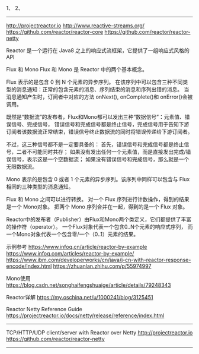 1、
2、

---------------------------------------------------------------------------------------------------------------------

http://projectreactor.io
http://www.reactive-streams.org/
https://github.com/reactor/reactor-core
https://github.com/reactor/reactor-netty

Reactor 是一个运行在 Java8 之上的响应式流框架，它提供了一组响应式风格的 API


Flux 和 Mono
Flux 和 Mono 是 Reactor 中的两个基本概念。

Flux 表示的是包含 0 到 N 个元素的异步序列。
在该序列中可以包含三种不同类型的消息通知：正常的包含元素的消息、序列结束的消息和序列出错的消息。
当消息通知产生时，订阅者中对应的方法 onNext(), onComplete()和 onError()会被调用。

既然是“数据流”的发布者，Flux和Mono都可以发出三种“数据信号”：元素值、错误信号、完成信号，
错误信号和完成信号都是终止信号，完成信号用于告知下游订阅者该数据流正常结束，错误信号终止数据流的同时将错误传递给下游订阅者。

不过，这三种信号都不是一定要具备的：
    首先，错误信号和完成信号都是终止信号，二者不可能同时共存；
    如果没有发出任何一个元素值，而是直接发出完成/错误信号，表示这是一个空数据流；
    如果没有错误信号和完成信号，那么就是一个无限数据流。


Mono 表示的是包含 0 或者 1 个元素的异步序列。该序列中同样可以包含与 Flux 相同的三种类型的消息通知。

Flux 和 Mono 之间可以进行转换。
对一个 Flux 序列进行计数操作，得到的结果是一个 Mono<Long>对象。
把两个 Mono 序列合并在一起，得到的是一个 Flux 对象。


Reactor中的发布者（Publisher）由Flux和Mono两个类定义，它们都提供了丰富的操作符（operator）。
一个Flux对象代表一个包含0..N个元素的响应式序列，
而一个Mono对象代表一个包含零/一个（0..1）元素的结果。





示例参考
https://www.infoq.cn/article/reactor-by-example
https://www.infoq.com/articles/reactor-by-example/
https://www.ibm.com/developerworks/cn/java/j-cn-with-reactor-response-encode/index.html
https://zhuanlan.zhihu.com/p/55974997


Mono使用
https://blog.csdn.net/songhaifengshuaige/article/details/79248343


Reactor详解
https://my.oschina.net/u/1000241/blog/3125451


Reactor Netty Reference Guide
https://projectreactor.io/docs/netty/release/reference/index.html


---------------------------------------------------------------------------------------------------------------------


TCP/HTTP/UDP client/server with Reactor over Netty http://projectreactor.io
https://github.com/reactor/reactor-netty


---------------------------------------------------------------------------------------------------------------------